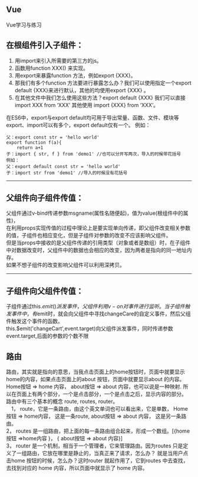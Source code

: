 ## Vue
Vue学习与练习
## 在根组件引入子组件：
1. 用import来引入所需要的第三方的js。 
2. 函数用function XXX() 来实现。 
3. 用export来暴露function 方法，例如export {XXX}。 
4. 那我们有多个function 方法要进行暴露怎么办？我们可以使用指定一个export default {XXX}来进行默认，其他的均使用export {XXX} 。 
5. 在其他文件中我们怎么使用这些方法？export default {XXX} 我们可以直接 import XXX from ‘XXX’ 
其他使用  import {XXX} from ‘XXX’。

在ES6中，export与export default均可用于导出常量、函数、文件、模块等
export、import可以有多个，export default仅有一个。
例如：
```
父：export const str = 'hello world'
export function f(a){
    return a+1
子：import { str, f } from 'demo1' //也可以分开写两次，导入的时候带花括号
例如：
父：export default const str = 'hello world'
子：import str from 'demo1' //导入的时候没有花括号
```
***************************************************
## 父组件向子组件传值：
父组件通过v-bind传递参数msgname(属性名随便起)，值为value(根组件中的属性)，  
在利用props实现传值的过程中理论上是要实现单向传递，即父组件改变相关参数的值，子组件也相应变化，但是子组件对参数的改变不应该影响父组件。  
但是当props中接收的是父组件传递的引用类型（对象或者是数组）时，在子组件中对数据改变时，父组件中的数据也会相应的改变，因为两者是指向的同一地址内存。  
如果不想子组件的改变影响父组件可以利用深拷贝。  
***********************************************************
## 子组件向父组件传值：
子组件通过this.$emit()派发事件，父组件利用v-on对事件进行监听。  
当子组件触发事件中，有$emit时，就会向父组件中寻找changeCare的自定义事件，然后父组件触发这个事件的函数。  
 this.$emit('changeCart',event.target)向父组件派发事件，同时传递参数event.target,后面的参数的个数不限  
## 路由
路由，其实就是指向的意思，当我点击页面上的home按钮时，页面中就要显示home的内容，如果点击页面上的about 按钮，页面中就要显示about 的内容。Home按钮  => home 内容， about按钮 => about 内容，也可以说是一种映射. 所以在页面上有两个部分，一个是点击部分，一个是点击之后，显示内容的部分。   
路由中有三个基本的概念 route, routes, router。  
　1， route，它是一条路由，由这个英文单词也可以看出来，它是单数， Home按钮  => home内容， 这是一条route,  about按钮 => about 内容， 这是另一条路由。  
 2， routes 是一组路由，把上面的每一条路由组合起来，形成一个数组。[{home 按钮 =>home内容 }， { about按钮 => about 内容}]  
 3， router 是一个机制，相当于一个管理者，它来管理路由。因为routes 只是定义了一组路由，它放在哪里是静止的，当真正来了请求，怎么办？ 就是当用户点击home 按钮的时候，怎么办？这时router 就起作用了，它到routes 中去查找，去找到对应的 home 内容，所以页面中就显示了 home 内容。  
 
